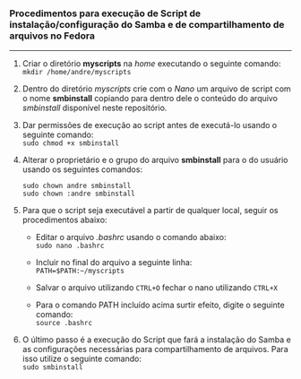 ### Procedimentos para execução de Script de instalação/configuração do Samba e de compartilhamento de arquivos no Fedora
---

1) Criar o diretório **myscripts** na _home_ executando o seguinte comando:</br>
  `mkdir /home/andre/myscripts`
2) Dentro do diretório _myscripts_ crie com o _Nano_ um arquivo de script com o nome **smbinstall** copiando para dentro dele o conteúdo do arquivo _smbinstall_ disponível neste repositório.</br>

3) Dar permissões de execução ao script antes de executá-lo usando o seguinte comando:</br>
  `sudo chmod +x smbinstall` </br>
4) Alterar o proprietário e o grupo do arquivo **smbinstall** para o do usuário usando os seguintes comandos:</br>
   ```
   sudo chown andre smbinstall
   sudo chown :andre smbinstall
   ```
5) Para que o script seja executável a partir de qualquer local, seguir os procedimentos abaixo:</br>
   -  Editar o arquivo _.bashrc_ usando o comando abaixo:</br>
    `sudo nano .bashrc`

   - Incluir no final do arquivo a seguinte linha:</br>
     `PATH=$PATH:~/myscripts`
    
   - Salvar o arquivo utilizando `CTRL+O` fechar o nano utilizando `CTRL+X`</br>
   
   - Para o comando PATH incluído acima surtir efeito, digite o seguinte comando:</br>
     `source .bashrc`
  
6) O último passo é a execução do Script que fará a instalação do Samba e as configurações necessárias para compartilhamento de arquivos.
   Para isso utilize o seguinte comando:</br>
   `sudo smbinstall`
